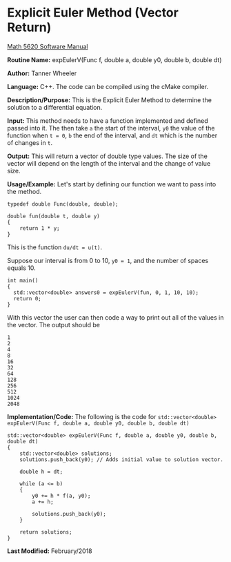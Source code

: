 # Explicit Euler Method (Vector Return)

[Math 5620 Software Manual](https://tannerwheeler.github.io/math5620/main)

**Routine Name:** expEulerV(Func f, double a, double y0, double b, double dt)

**Author:** Tanner Wheeler

**Language:** C++. The code can be compiled using the cMake compiler.

**Description/Purpose:** This is the Explicit Euler Method to determine the solution to a differential equation.

**Input:** This method needs to have a function implemented and defined passed into it.  The then take `a` the start of the interval, `y0` the value of the function when `t = 0`, `b` the end of the interval, and `dt` which is the number of changes in `t`.

**Output:** This will return a vector of double type values.  The size of the vector will depend on the length of the interval and the change of value size.

**Usage/Example:**
Let's start by defining our function we want to pass into the method.
```
typedef double Func(double, double);

double fun(double t, double y)
{
	return 1 * y;
}
```
This is the function `du/dt = u(t)`.

Suppose our interval is from 0 to 10, `y0 = 1`, and the number of spaces equals 10.
```
int main()
{
  std::vector<double> answers0 = expEulerV(fun, 0, 1, 10, 10);
  return 0;
}
```
With this vector the user can then code a way to print out all of the values in the vector.  The output should be
```
1
2
4
8
16
32
64
128
256
512
1024
2048
```


**Implementation/Code:** The following is the code for `std::vector<double> expEulerV(Func f, double a, double y0, double b, double dt)`
```
std::vector<double> expEulerV(Func f, double a, double y0, double b, double dt)
{
	std::vector<double> solutions;
	solutions.push_back(y0); // Adds initial value to solution vector.

	double h = dt;

	while (a <= b)
	{
		y0 += h * f(a, y0);
		a += h;

		solutions.push_back(y0);
	}

	return solutions;
}
```
**Last Modified:** February/2018
